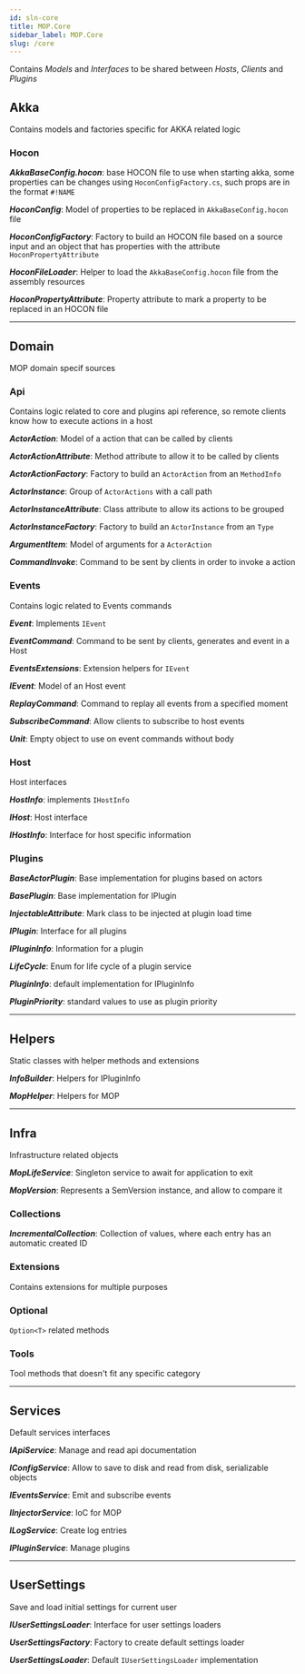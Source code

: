 ```yaml
---
id: sln-core
title: MOP.Core
sidebar_label: MOP.Core
slug: /core
---
```


Contains _Models_ and _Interfaces_ to be shared between _Hosts_, _Clients_ and _Plugins_

## Akka

Contains models and factories specific for AKKA related logic

### Hocon

**_AkkaBaseConfig.hocon_**: base HOCON file to use when starting akka, some properties 
can be changes using `HoconConfigFactory.cs`, such props are in the format `#!NAME`

**_HoconConfig_**: Model of properties to be replaced in `AkkaBaseConfig.hocon` file

**_HoconConfigFactory_**: Factory to build an HOCON file based on a source input
and an object that has properties with the attribute `HoconPropertyAttribute`

**_HoconFileLoader_**: Helper to load the `AkkaBaseConfig.hocon` file from the assembly resources

**_HoconPropertyAttribute_**: Property attribute to mark a property to be replaced in an HOCON file

---

## Domain

MOP domain specif sources

### Api

Contains logic related to core and plugins api reference, so remote clients know how to execute actions in a host

**_ActorAction_**: Model of a action that can be called by clients

**_ActorActionAttribute_**: Method attribute to allow it to be called by clients

**_ActorActionFactory_**: Factory to build an `ActorAction` from an `MethodInfo`

**_ActorInstance_**: Group of `ActorActions` with a call path

**_ActorInstanceAttribute_**: Class attribute to allow its actions to be grouped

**_ActorInstanceFactory_**: Factory to build an `ActorInstance` from an `Type`

**_ArgumentItem_**: Model of arguments for a `ActorAction`

**_CommandInvoke_**: Command to be sent by clients in order to invoke a action

### Events

Contains logic related to Events commands

**_Event_**: Implements `IEvent`

**_EventCommand_**: Command to be sent by clients, generates and event in a Host

**_EventsExtensions_**: Extension helpers for `IEvent`

**_IEvent_**: Model of an Host event

**_ReplayCommand_**: Command to replay all events from a specified moment

**_SubscribeCommand_**: Allow clients to subscribe to host events

**_Unit_**: Empty object to use on event commands without body

### Host

Host interfaces

**_HostInfo_**: implements `IHostInfo`

**_IHost_**: Host interface

**_IHostInfo_**: Interface for host specific information

### Plugins

**_BaseActorPlugin_**: Base implementation for plugins based on actors

**_BasePlugin_**: Base implementation for IPlugin

**_InjectableAttribute_**: Mark class to be injected at plugin load time

**_IPlugin_**: Interface for all plugins

**_IPluginInfo_**: Information for a plugin

**_LifeCycle_**: Enum for life cycle of a plugin service

**_PluginInfo_**: default implementation for IPluginInfo

**_PluginPriority_**: standard values to use as plugin priority

---

## Helpers

Static classes with helper methods and extensions

**_InfoBuilder_**: Helpers for IPluginInfo

**_MopHelper_**: Helpers for MOP

---

## Infra

Infrastructure related objects

**_MopLifeService_**: Singleton service to await for application to exit

**_MopVersion_**: Represents a SemVersion instance, and allow to compare it

### Collections

**_IncrementalCollection_**: Collection of values, where each entry has an automatic created ID

### Extensions

Contains extensions for multiple purposes

### Optional

`Option<T>` related methods

### Tools

Tool methods that doesn't fit any specific category

---

## Services

Default services interfaces

**_IApiService_**: Manage and read api documentation

**_IConfigService_**: Allow to save to disk and read from disk, serializable objects

**_IEventsService_**: Emit and subscribe events

**_IInjectorService_**: IoC for MOP

**_ILogService_**: Create log entries

**_IPluginService_**: Manage plugins

---

## UserSettings

Save and load initial settings for current user

**_IUserSettingsLoader_**: Interface for user settings loaders

**_UserSettingsFactory_**: Factory to create default settings loader

**_UserSettingsLoader_**: Default `IUserSettingsLoader` implementation
